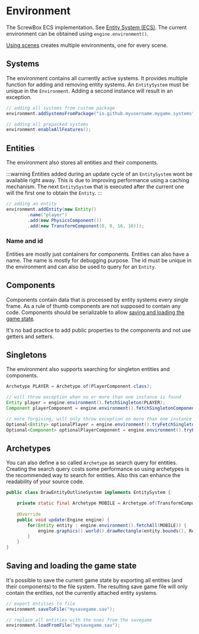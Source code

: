 # Environment

The ScrewBox ECS implementation.
See [Entity System (ECS)](../fundamentals/ecs).
The current environment can be obtained using `engine.environment()`.

[Using scenes](scenes) creates multiple environments, one for every scene.

## Systems

The environment contains all currently active systems.
It provides multiple function for adding and removing entity systems.
An `EntitySystem` must be unique in the `Environment`.
Adding a second instance will result in an exception.

``` java
// adding all systems from custom package
environment.addSystemsFromPackage("io.github.myusername.mygame.systems");

// adding all prepacked systems
environment.enableAllFeatures();
```

## Entities

The environment also stores all entities and their components.

:::warning
Entities added during an update cycle of an `EntitySystem` wont be available right away.
This is due to improving performance using a caching mechanism.
The next `EntitySystem` that is executed after the current one will the first one to obtain the `Entity`.
:::

``` java
// adding an entity
environment.addEntity(new Entity()
        .name("player")
        .add(new PhysicsComponent())
        .add(new TransformComponent(0, 0, 16, 16)));
```

### Name and id

Entities are mostly just containers for components.
Entities can also have a name.
The name is mostly for debugging purpose.
The id must be unique in the environment and can also be used to query for an `Entity`.

## Components

Components contain data that is processed by entity systems every single frame.
As a rule of thumb components are not supposed to contain any code.
Components should be serializable to allow [saving and loading the game state](#saving-and-loading-the-game-state).

It's no bad practice to add public properties to the components and not use getters and setters.

## Singletons

The environment also supports searching for singleton entities and components.


``` java
Archetype PLAYER = Archetype.of(PlayerComponent.class);

// will throw exception when no or more than one instance is found 
Entity player = engine.environment().fetchSingleton(PLAYER);
Component playerComponent = engine.environment().fetchSingletonComponent(PlayerComponent.class);

// more forgiving, will only throw exception on more than one instance
Optional<Entity> optionalPlayer = engine.environment().tryFetchSingleton(PLAYER);
Optional<Component> optionalPlayerComponent = engine.environment().tryFetchSingletonComponent(PlayerComponent.class);
```

## Archetypes

You can also define a so called `Archetype` as search query for entities.
Creating the search query costs some performance so using archetypes is the recommended way to search for entities.
Also this can enhance the readability of your source code.

``` java
public class DrawEntityOutlineSystem implements EntitySystem {

    private static final Archetype MOBILE = Archetype.of(TransformComponent.class);
            
    @Override
    public void update(Engine engine) {
        for(Entity entity : engine.environment().fetchAll(MOBILE)) {
            engine.graphics().world().drawRectangle(entity.bounds(), RectangleDrawOptions.outline(Color.RED));
        }
    }
}
```

## Saving and loading the game state

It's possible to save the current game state by exporting all entities (and their components) to the file system.
The resulting save game file will only contain the entities, not the currently attached entity systems.

``` java
// export entities to file
environment.saveToFile("mysavegame.sav");

// replace all entities with the ones from the savegame
environment.loadFromFile("mysavegame.sav");
```